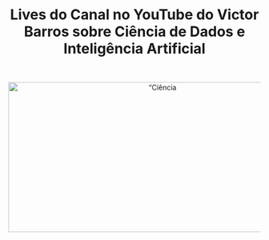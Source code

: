 <h1 align="center"> Lives do Canal no YouTube do Victor Barros sobre Ciência de Dados e Inteligência Artificial </h1> <br>
<p align="center">
  <a href="https://github.com/ovictorbarros/lives-ovictorbarros">
    <img alt=“Ciência de Dados title=“Ciência de Dados src="https://www.google.com/url?sa=i&url=https%3A%2F%2Finsightlab.ufc.br%2Fos-11-melhores-canais-de-data-science-no-telegram%2F&psig=AOvVaw2igblUTRTXOxatxAghAEWs&ust=1619810007401000&source=images&cd=vfe&ved=0CAIQjRxqFwoTCMDYwdaUpPACFQAAAAAdAAAAABAD" width="600" height="300">
  </a>
</p>
